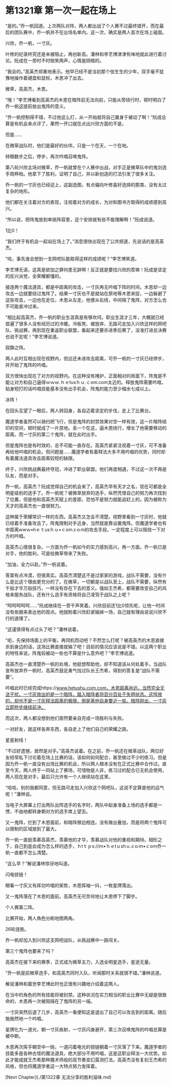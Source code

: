 # 第1321章 第一次一起在场上

“是的。”乔一帆回道。上次两队对阵，两人都出战了个人赛不过最终错开，而在最后的团队赛中，乔一帆并不在出场名单内。这一次，确实是两人首次在场上碰面。

兴欣，乔一帆，一寸灰。

叶修的纪录终究还是未被阻止，再创新高。潘林和李艺博津津有味地就此进行着讨论。阮成在一旁时不时赔笑两声，心情是阴暗的。

“我会的。”高英杰郑重地表示。他早已经不是当初那个怯生生的少年，双手毫不犹豫地操作着键盘和鼠标，木恩冲了出去。

微草，高英杰，木恩。

“哦！”李艺博看到高英杰的木恩在暗阵前无法向前，只能从旁绕行时，顿时明白了乔一帆这提前放出鬼阵的意义。

“乔一帆控制得不错，不过他这么打，从一开始就将自己置身于被动了啊！”阮成总算是有机会来点评了，果然一开口就在点出兴欣方面的不是。

但是……

在微草战队时，他们是最好的伙伴。只是一个在天，一个在地。

转眼数步之后，停步，再次吟唱召唤鬼阵。

第八轮兴欣主场对微草，乔一帆就曾在个人赛中出战，对手正是微草队中的鬼剑选手周桦柏。他拿下了胜利，证明了自己，并以新创造的打法引发了很多关注。

乔一帆的一寸灰也已经迎上，这副选图，有点偏向叶修喜好选择的那类，没有太过复杂的地形。

他们都在关注着对方的表现，注视着对方的成长，为对和图书方取得的成绩感到高兴。

“所以说，把阵鬼放到单挑阵容里，这个安排就有些不能理解啊！”阮成说道。

1比0！

“我们终于有机会一起站在场上了。”消息很快出现在了公共频道，先说话的是高英杰。

“哈，事先谁会想到一支网吧队能取得这样的成绩呢？”李艺博笑道。

李艺博无语，这真是欲加之罪何患无辞啊！反正就是要找兴欣的茬嘛！阮成是坚定的反兴派党，全荣耀都懂的。

接连两个魔法道具，都是中距离的攻击，一寸灰再无吟唱下阵的时间，木恩却一边攻击一边就要绕过鬼阵了。结果一寸灰也不是就站在原地等木恩来捉，一边躲避了这些攻击，一边也在走位，木恩从左走，他便从右绕，中间隔了鬼阵，对方怎么也不可能直冲过来。

“相比起高英杰，乔一帆的职业生涯真是有够坎坷。职业生涯才三年，大概就已经尝遍了很多人没有经历过的冷暖。冷板凳、被放弃、无路可走加入兴欣这样的网吧队、挑战赛，再到现在重返职业联盟，看起来还要杀进季后赛了，没准打进总决赛也说不定呢！”李艺博说道。

寂静之阵。

两人此时互相出现在视野内，但远还未进攻击距离，可乔一帆的一寸灰已经停步，并开始了鬼阵的吟唱。

双方很快出现在了对方的视野内。在这种没有掩护，正面相对的局面下，阵鬼是不能让对方和自己逼得ｗｗｗ.ｈｅtusｈｕ.ｃom.com太近的。释放鬼阵需要吟唱，贴身短打的话吟唱技能基本没有出手机会，阵鬼的能力至少缩水七成以上。

冰阵！

在回头互望了一眼后，两人转回身，各自迈着坚定的步伐，走上了比赛台。

魔道学者虽然可以骑扫把飞行，但是鬼阵的封禁效果对空一样有效，这一片暗阵结印的空间，顿时就成了一片禁地。丢一个在这，逼木恩绕行，增长了他需要移动的距离。而一寸灰的第二个鬼阵，就在此时出手。

但是鬼阵也是有时效的，总不可能一直存在。高英杰紧紧注视着一寸灰，可不准备再给他吟唱的机会。但问题是……魔道学者有着释法大多不用吟唱的优势，同时却有着魔法道具攻击距离较短的缺限。

终于，兴欣挑战赛最终夺冠，冲进了职业联盟。他们再度相遇，不过这一次不再是队友，而是对手。

乔一帆，高英杰？阮成觉得自己的机会来了，高英杰早有天才之名，现在可都是全明星级别的选手了。乔一帆呢？被微草放弃的选手，纵然凭借自己的努力再次找到了位置，但是他和高英杰天赋上的差距，恐怕不是努力就能追赶上的。因为被称为天才的高英杰也一直很努力。

这种属于荣耀常识一样的东西，高英杰又怎会不清楚。视野里看到一寸灰时，他就已经着手准备攻击了。阵鬼限制对手近身，当然就是靠设置鬼阵。但魔道学者也有中距离wwｗ•hｅｔusｈｕ•ｃom.cｏm的攻击手段，一定程度上可以阻挠一下对方的吟唱。

高英杰心情很复杂。一方面为乔一帆如今的实力感到高兴，再一方面，乔一帆已是对手，他的胜利，可是给微草带来了失败。

“加油，全力以赴。”乔一帆说着。

答案有点冷漠，但很真实。高英杰清楚这不是过家家的游戏，战队不需要，没有什么是比这个理由更充分的了。在微草，一切都是以战队至上，战队不需要，纵然有千般才华万般技巧，一样没有存在下去的意义。强如王杰希，都需要改变自己的风格来服务战队，还有什么选手有资格将自己凌驾于战队之上呢？

“呵呵呵呵呵……”阮成继续在一旁干声笑着。兴欣目前还1比0领先呢，让他一时间没有依据来表达他的观点。他就盼着兴欣赶紧输掉一场，自己就有理由说说兴欣不行的道理了。

“这谨慎得有点过头了吧？”潘林说着。

“呃，先保持场面上的平衡，再伺机而动吧？不然怎么打呢？被高英杰的木恩直接杀到身边的话，这场比赛直接就输了吧！目前的情况应该说是不错。以这两个职业的特性来说，阵鬼较被动一些也不算是什么意外吧？”李艺博说道。

高英杰也一直清楚乔一帆的处境，他挺想帮助他，却不知道该从何处着手。当战队宣布放弃乔一帆时，高英杰鼓足勇气找过队长王杰希，得到的答复是“战队不需要”。

吟唱此时已经完成https://www.hetushu.com.com，木恩距离尚远，当然完全无法干扰。一寸灰放出的是一个暗阵，踏入暗阵者将百分百处于失明状态。这阵放的，却也不是一寸灰释法距离的极限，倒是离他自身要近一些。暗阵刚出，一寸灰立即抢步继续前冲。

而这次，两人都没想到他们居然要亲自完成一场胜利与失败。

一对好友，就这样各奔东西，各自走上了他们自己的荣耀之路。

星星射线！

“不过好遗憾，居然是对手。”高英杰说着。在之前，乔一帆还在微草战队，两位好友经常私下讨论着在场上比赛的话，该如何如何配合，甚至做过不少的练习。但是因为乔一帆一直没有出场比赛的机会，所以两人根本没有在正式比赛中合作过。直至今天，两人终于一同站上了赛场，可惜物是人非，练习过的配合已无机会使用，两人现在是对手，最后只允许有一个人继续站在这里。

“哈哈，别的我都同意，但无路可走加入兴欣这个网吧队，这说不定算是他的运气呢！”潘林说。

当电子大屏幕上打出两队出阵选手的名字时，两队中起身准备上场的选手都是一愣，不由地都转身朝对方的选手席上望去。

又一鬼阵，拦到了木恩面前，和暗阵擦边相连。没有做出叠加，而是将两个鬼阵可以限制的区域放到了最大。

乔一帆一直挺羡慕高英杰，羡慕他的才华，羡慕战队对他的重视和期待。相形之下，自己到底会成为怎么样的选手，ｈtｔｐs://ｍ•ｈｅtｕshｕ.cｏｍ•ｃoｍ乔一帆一直都不怎么清楚。

“这么早？”解说潘林惊讶地叫道。

闪电锁链！

眼看一寸灰又有挥剑吟唱的架势，木恩挥袖一抖，一枚星牌落出。

又一鬼阵落在了木恩的面前。高英杰无可奈何地让木恩停下了脚步。

个人赛第二阵。

比赛开始，两人角色分刷地图两角。

26轮连胜。

乔一帆却加入到兴欣这支网吧战队，从挑战赛中一路闯关。

第三个鬼阵也要来了吗？

高英杰在接下来的赛季，正式成为微草主力，入选全明星选手，星途无量。

“乔一帆是前微草选手，和高英杰同时入队，听闻那时关系就很不错。”潘林说道。

解说潘林和嘉世李艺博此时也正很有兴趣地介绍着这两人。

在当中的角色的所有技能将被封禁。这种状况在实力相当的职业比赛中无疑是很致命的，木恩再一次被阻隔在了鬼阵的另一端。

一寸灰突然后退了几步，高英杰一看便知这是退出了自己可以攻击到的距离。随后施施然地一个吟唱。

星牌化为一道光，朝一寸灰疾射，一寸灰闪身避开，第三次召唤鬼阵的吟唱总算是被中断。

木恩再次挥手朝空中一抛，一道闪着电光的锁链朝着一寸灰落了下来。魔道学者的技能多是各种古怪的魔法道具，绝大部分不用吟唱，这是这职业释法一大优势。如此才能成就王杰希那种魔术师般的高节奏变幻莫测打法。高英杰没有复刻王杰希的风格，但也将魔道学者这一大特点努力发挥着。



[Next Chapter](./第1322章 无法分享的胜利滋味.md)